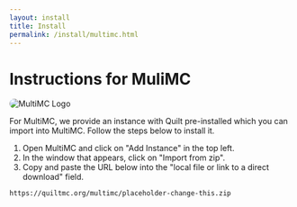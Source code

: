 ```yaml
---
layout: install
title: Install
permalink: /install/multimc.html
---
```


# Instructions for MuliMC

<img class="logo shadow right" style="border-radius: 12px;"
     alt="MultiMC Logo" src="/assets/img/launchers/multimc.svg" />

For MultiMC, we provide an instance with Quilt pre-installed which you can
import into MultiMC. Follow the steps below to install it.

1. Open MultiMC and click on "Add Instance" in the top left.
2. In the window that appears, click on "Import from zip".
3. Copy and paste the URL below into the "local file or link to a direct
   download" field.

```
https://quiltmc.org/multimc/placeholder-change-this.zip
```

